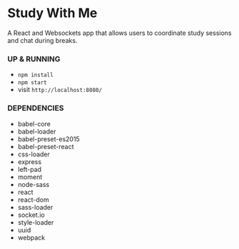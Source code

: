 # Study With Me
A React and Websockets app that allows users to coordinate study sessions and chat during breaks.

### UP & RUNNING
* `npm install`
* `npm start`
* visit `http://localhost:8080/`

### DEPENDENCIES
* babel-core
* babel-loader
* babel-preset-es2015
* babel-preset-react
* css-loader
* express
* left-pad
* moment
* node-sass
* react
* react-dom
* sass-loader
* socket.io
* style-loader
* uuid
* webpack